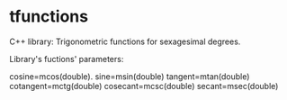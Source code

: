 tfunctions
==========

C++ library: Trigonometric functions for sexagesimal degrees.

Library's fuctions' parameters:

cosine=mcos(double).
sine=msin(double)
tangent=mtan(double)
cotangent=mctg(double)
cosecant=mcsc(double)
secant=msec(double)
